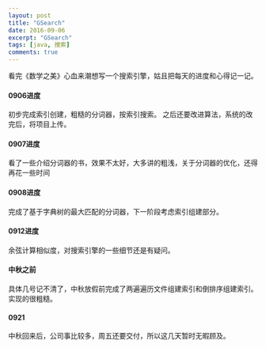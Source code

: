 ```yaml
---
layout: post
title: "GSearch"
date: 2016-09-06
excerpt: "GSearch"
tags: [java, 搜索]
comments: true
---
```


看完《数学之美》心血来潮想写一个搜索引擎，姑且把每天的进度和心得记一记。

#### 0906进度

初步完成索引创建，粗糙的分词器，按索引搜索。
之后还要改进算法，系统的改完后，将项目上传。

#### 0907进度

看了一些介绍分词器的书，效果不太好，大多讲的粗浅，关于分词器的优化，还得再花一些时间

#### 0908进度

完成了基于字典树的最大匹配的分词器，下一阶段考虑索引组建部分。

#### 0912进度

余弦计算相似度，对搜索引擎的一些细节还是有疑问。

#### 中秋之前

具体几号记不清了，中秋放假前完成了两遍遍历文件组建索引和倒排序组建索引。实现的很粗糙。

#### 0921

中秋回来后，公司事比较多，周五还要交付，所以这几天暂时无暇顾及。
